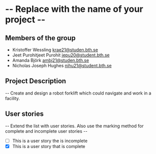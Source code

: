 # -- Replace with the name of your project --

## Members of the group
* Kristoffer Wessling krae21@studen.bth.se
* Jeet Purohitjeet Purohit jepu20@student.bth.se
* Amanda Björk ambj21@studen.bth.se
* Nicholas Joseph Hughes nihu21@student.bth.se

## Project Description
-- Create and design a robot forklift which could navigate and work in a facility.

## User stories
-- Extend the list with user stories. Also use the marking method for complete and incomplete user stories --

- [ ] This is a user story the is incomplete 
- [X] This is a user story that is complete
